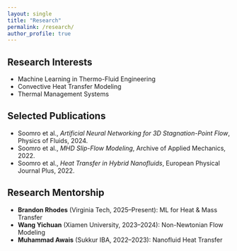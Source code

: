 ```yaml
---
layout: single
title: "Research"
permalink: /research/
author_profile: true
---
```


## Research Interests

- Machine Learning in Thermo-Fluid Engineering
- Convective Heat Transfer Modeling
- Thermal Management Systems

## Selected Publications

- Soomro et al., _Artificial Neural Networking for 3D Stagnation-Point Flow_, Physics of Fluids, 2024.
- Soomro et al., _MHD Slip-Flow Modeling_, Archive of Applied Mechanics, 2022.
- Soomro et al., _Heat Transfer in Hybrid Nanofluids_, European Physical Journal Plus, 2022.

## Research Mentorship

- **Brandon Rhodes** (Virginia Tech, 2025–Present): ML for Heat & Mass Transfer
- **Wang Yichuan** (Xiamen University, 2023–2024): Non-Newtonian Flow Modeling
- **Muhammad Awais** (Sukkur IBA, 2022–2023): Nanofluid Heat Transfer
